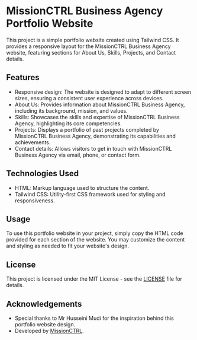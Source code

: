 # MissionCTRL Business Agency Portfolio Website

This project is a simple portfolio website created using Tailwind CSS. It provides a responsive layout for the MissionCTRL Business Agency website, featuring sections for About Us, Skills, Projects, and Contact details.

## Features

- Responsive design: The website is designed to adapt to different screen sizes, ensuring a consistent user experience across devices.
- About Us: Provides information about MissionCTRL Business Agency, including its background, mission, and values.
- Skills: Showcases the skills and expertise of MissionCTRL Business Agency, highlighting its core competencies.
- Projects: Displays a portfolio of past projects completed by MissionCTRL Business Agency, demonstrating its capabilities and achievements.
- Contact details: Allows visitors to get in touch with MissionCTRL Business Agency via email, phone, or contact form.

## Technologies Used

- HTML: Markup language used to structure the content.
- Tailwind CSS: Utility-first CSS framework used for styling and responsiveness.

## Usage

To use this portfolio website in your project, simply copy the HTML code provided for each section of the website. You may customize the content and styling as needed to fit your website's design.

## License

This project is licensed under the MIT License - see the [LICENSE](LICENSE) file for details.

## Acknowledgements

- Special thanks to Mr Husseini Mudi for the inspiration behind this portfolio website design.
- Developed by [MissionCTRL](https://www.github.com.missionctrlbiz).
